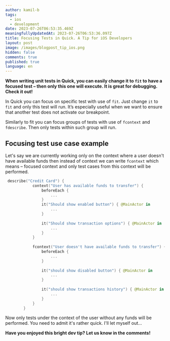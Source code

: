 ```yaml
---
author: kamil-b
tags:
  - ios
  - development
date: 2023-07-26T06:53:35.469Z
meaningfullyUpdatedAt: 2023-07-26T06:53:36.097Z
title: Focusing Tests in Quick. A Tip for iOS Developers
layout: post
image: /images/blogpost_tip_ios.png
hidden: false
comments: true
published: true
language: en
---
```

**When writing unit tests in Quick, you can easily change it to `fit` to have a focused test – then only this one will execute. It is great for debugging. Check it out!**

<InstagramEmbed url='https://www.instagram.com/p/CkiXZj8DMtv/' />

In Quick you can focus on specific test with use of `fit`. Just change `it` to `fit` and only this test will run. It’s especially useful when we want to ensure that another test does not activate our breakpoint.

Similarly to fit you can focus groups of tests with use of `fcontext` and `fdescribe`. Then only tests within such group will run.

## Focusing test use case example

Let's say we are currently working only on the context where a user doesn't have available funds then instead of context we can write `fcontext` which means – focused context and only test cases from this context will be performed. 

```swift
 describe("Credit Card") {
            context("User has available funds to transfer") {
                beforeEach {
                    ...
                }
                it("Should show enabled button") { @MainActor in
                    ...
                }
                
                it("Should show transaction options") { @MainActor in
                    ...
                }
            }
            
            fcontext("User doesn't have available funds to transfer") {
                beforeEach {
                    ...
                }
                
                it("should show disabled button") { @MainActor in
                    ...
                }
                
                it("should show transactions history") { @MainActor in
                    ...
                }
            }
        }
```

Now only tests under the context of the user without any funds will be performed. You need to admit it's rather quick. I'll let myself out… 

**Have you enjoyed this bright dev tip? Let us know in the comments!**